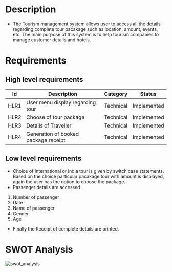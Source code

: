 # Description
* The Tourism management system allows user to access all the details regarding complete tour pacakage such as location, amount,    events, etc. The main purpose of this system is to help tourism companies to manage customer details and hotels.

# Requirements

## High level requirements
| ld | Description | Category |Status|
| --- | --- | --- | --- |
| HLR1 | User menu display regarding tour | Technical | Implemented |
| HLR2| Choose of tour package | Technical | Implemented |
| HLR3 | Details of Traveller | Technical | Implemented |
| HLR4 | Generation of booked package receipt| Technical | Implemented |

 ## Low level requirements
 * Choice of International or India tour is given by switch case statements. Based on the choice particular pacakage tour with amount is displayed, again the user has the option to choose the package.
 * Passenger details are accessed .
 1) Number of passenger
 2) Date
 3) Name of passenger
 4) Gender
 5) Age
 * Finally the Receipt of complete details are printed.

 # SWOT Analysis
  ![swot_analysis](https://user-images.githubusercontent.com/98872185/153556274-5f89d1c4-67c8-46c0-ab7c-8036baec60f9.png)
